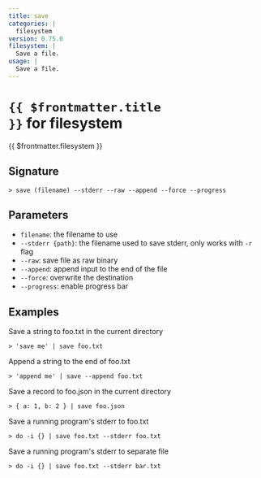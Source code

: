 ```yaml
---
title: save
categories: |
  filesystem
version: 0.75.0
filesystem: |
  Save a file.
usage: |
  Save a file.
---
```


# <code>{{ $frontmatter.title }}</code> for filesystem

<div class='command-title'>{{ $frontmatter.filesystem }}</div>

## Signature

```> save (filename) --stderr --raw --append --force --progress```

## Parameters

 -  `filename`: the filename to use
 -  `--stderr {path}`: the filename used to save stderr, only works with `-r` flag
 -  `--raw`: save file as raw binary
 -  `--append`: append input to the end of the file
 -  `--force`: overwrite the destination
 -  `--progress`: enable progress bar

## Examples

Save a string to foo.txt in the current directory
```shell
> 'save me' | save foo.txt
```

Append a string to the end of foo.txt
```shell
> 'append me' | save --append foo.txt
```

Save a record to foo.json in the current directory
```shell
> { a: 1, b: 2 } | save foo.json
```

Save a running program's stderr to foo.txt
```shell
> do -i {} | save foo.txt --stderr foo.txt
```

Save a running program's stderr to separate file
```shell
> do -i {} | save foo.txt --stderr bar.txt
```
